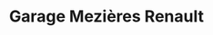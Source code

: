 ---
title: "Garage Mezières Renault"
url: /bonchamp-les-laval/garage-mezieres-renault/
shop: réparation de voitures
---